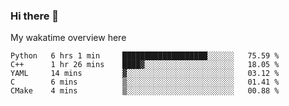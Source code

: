 ### Hi there 👋

<!--
**Jassy930/Jassy930** is a ✨ _special_ ✨ repository because its `README.md` (this file) appears on your GitHub profile.

Here are some ideas to get you started:

- 🔭 I’m currently working on ...
- 🌱 I’m currently learning ...
- 👯 I’m looking to collaborate on ...
- 🤔 I’m looking for help with ...
- 💬 Ask me about ...
- 📫 How to reach me: ...
- 😄 Pronouns: ...
- ⚡ Fun fact: ...
-->

My wakatime overview here
<!--START_SECTION:waka-->
```text
Python   6 hrs 1 min     ███████████████████░░░░░░   75.59 % 
C++      1 hr 26 mins    ████▓░░░░░░░░░░░░░░░░░░░░   18.05 % 
YAML     14 mins         ▓░░░░░░░░░░░░░░░░░░░░░░░░   03.12 % 
C        6 mins          ▒░░░░░░░░░░░░░░░░░░░░░░░░   01.41 % 
CMake    4 mins          ▒░░░░░░░░░░░░░░░░░░░░░░░░   00.88 % 
```
<!--END_SECTION:waka-->
